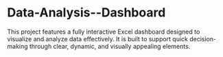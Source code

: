 # Data-Analysis--Dashboard
This project features a fully interactive Excel dashboard designed to visualize and analyze data effectively. It is built to support quick decision-making through clear, dynamic, and visually appealing elements.
